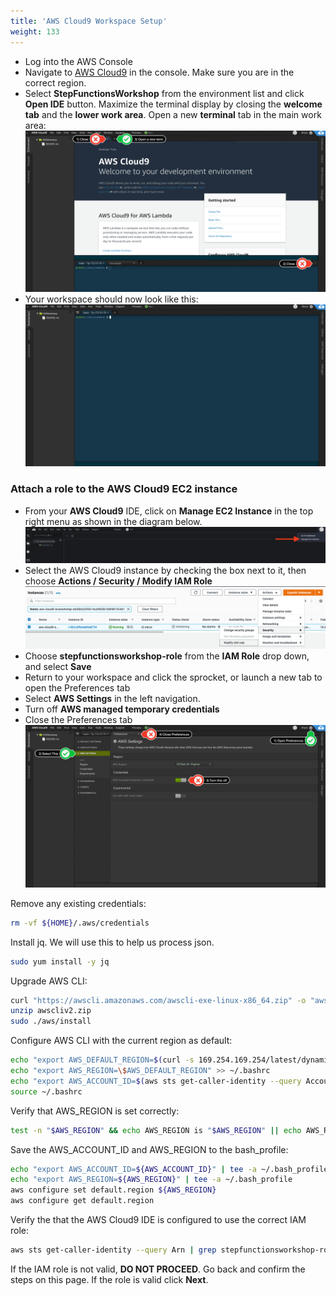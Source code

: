 ```yaml
---
title: 'AWS Cloud9 Workspace Setup'
weight: 133
---
```


- Log into the AWS Console
- Navigate to [AWS Cloud9](https://console.aws.amazon.com/cloud9/home) in the console. Make sure you are in the correct region.
- Select **StepFunctionsWorkshop** from the environment list and click **Open IDE** button. Maximize the terminal display by closing the **welcome tab** and the **lower work area**. Open a new **terminal** tab in the main work area:
  ![AWS Cloud9 Before](/static/img/setup/c9before.png)
- Your workspace should now look like this:
  ![AWS Cloud9 After](/static/img/setup/c9after.png)

### Attach a role to the AWS Cloud9 EC2 instance

- From your **AWS Cloud9** IDE, click on **Manage EC2 Instance** in the top right menu as shown in the diagram below.
  ![AWS Cloud9 manage](/static/img/setup/c9manageinstance.png)
- Select the AWS Cloud9 instance by checking the box next to it, then choose **Actions / Security / Modify IAM Role**
  ![AWS Cloud9 instance role](/static/img/setup/c9instancerole.png)
- Choose **stepfunctionsworkshop-role** from the **IAM Role** drop down, and select **Save**
- Return to your workspace and click the sprocket, or launch a new tab to open the Preferences tab
- Select **AWS Settings** in the left navigation.
- Turn off **AWS managed temporary credentials**
- Close the Preferences tab
  ![AWS Cloud9 aws settings](/static/img/setup/c9disableiam.png)

Remove any existing credentials:

```bash
rm -vf ${HOME}/.aws/credentials
```

Install jq. We will use this to help us process json.

```bash
sudo yum install -y jq
```

Upgrade AWS CLI:

```bash
curl "https://awscli.amazonaws.com/awscli-exe-linux-x86_64.zip" -o "awscliv2.zip"
unzip awscliv2.zip
sudo ./aws/install
```

Configure AWS CLI with the current region as default:

```bash
echo "export AWS_DEFAULT_REGION=$(curl -s 169.254.169.254/latest/dynamic/instance-identity/document | jq -r .region)" >> ~/.bashrc
echo "export AWS_REGION=\$AWS_DEFAULT_REGION" >> ~/.bashrc
echo "export AWS_ACCOUNT_ID=$(aws sts get-caller-identity --query Account --output text)" >> ~/.bashrc
source ~/.bashrc
```

Verify that AWS_REGION is set correctly:

```bash
test -n "$AWS_REGION" && echo AWS_REGION is "$AWS_REGION" || echo AWS_REGION is not set
```

Save the AWS_ACCOUNT_ID and AWS_REGION to the bash_profile:

```bash
echo "export AWS_ACCOUNT_ID=${AWS_ACCOUNT_ID}" | tee -a ~/.bash_profile
echo "export AWS_REGION=${AWS_REGION}" | tee -a ~/.bash_profile
aws configure set default.region ${AWS_REGION}
aws configure get default.region
```

Verify the that the AWS Cloud9 IDE is configured to use the correct IAM role:

```bash
aws sts get-caller-identity --query Arn | grep stepfunctionsworkshop-role -q && echo "IAM role valid" || echo "IAM role NOT valid"
```

If the IAM role is not valid, **DO NOT PROCEED**. Go back and confirm the steps on this page. If the role is valid click **Next**.
